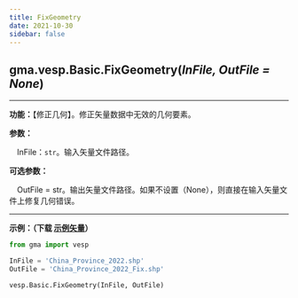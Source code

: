 ```yaml
---
title: FixGeometry
date: 2021-10-30
sidebar: false
---
```


##  gma.vesp.Basic.**FixGeometry**(*InFile, OutFile = None*)
---

**功能：**【修正几何】。修正矢量数据中无效的几何要素。

**参数：** 

&emsp;InFile：`str`。输入矢量文件路径。

**可选参数：** 

&emsp;OutFile = str。输出矢量文件路径。如果不设置（None），则直接在输入矢量文件上修复几何错误。

---

**示例：（下载 [示例矢量](/Open/China_Province_2022.7z)）**

```python
from gma import vesp

InFile = 'China_Province_2022.shp'
OutFile = 'China_Province_2022_Fix.shp'

vesp.Basic.FixGeometry(InFile, OutFile)
```